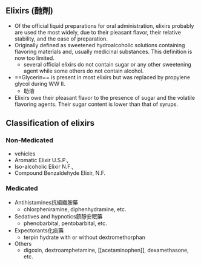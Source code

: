 ## Elixirs (酏劑)
- Of the official liquid preparations for oral administration, elixirs probably are used the most widely, due to their pleasant flavor, their relative stability, and the ease of preparation. 
- Originally defined as sweetened hydroalcoholic solutions containing flavoring materials and, usually medicinal substances. This definition is now too limited. 
	- several official elixirs do not contain sugar or any other sweetening agent while some others do not contain alcohol.  
- ==Glycerin== is present in most elixirs but was replaced by propylene glycol during WW II.
	- 助溶 
- Elixirs owe their pleasant flavor to the presence of sugar and the volatile flavoring agents. Their sugar content is lower than that of syrups.
## Classification of elixirs
### Non-Medicated
- vehicles 
- Aromatic Elixir U.S.P., 
- Iso-alcoholic Elixir N.F., 
- Compound Benzaldehyde Elixir, N.F. 
### Medicated 
- Antihistamines抗組織胺藥
	- chlorpheniramine, diphenhydramine, etc. 
- Sedatives and hypnotics鎮靜安眠藥
	- phenobarbital, pentobarbital, etc. 
- Expectorants化痰藥
	- terpin hydrate with or without dextromethorphan 
- Others
	- digoxin, dextroamphetamine, [[acetaminophen]], dexamethasone, etc.